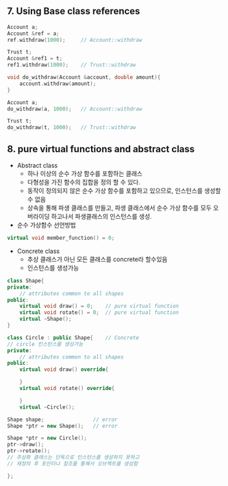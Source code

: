 ## 7. Using Base class references
```c++
Account a;
Account &ref = a;
ref.withdraw(1000);     // Account::withdraw

Trust t;
Account &ref1 = t;
ref1.withdraw(1000);    // Trust::withdraw
```

```c++
void do_withdraw(Account &account, double amount){
    account.withdraw(amount);
}

Account a;
do_withdraw(a, 1000);   // Account::withdraw

Trust t;
do_withdraw(t, 1000);   // Trust::withdraw
```

## 8. pure virtual functions and abstract class
- Abstract class
    - 하나 이상의 순수 가상 함수를 포함하는 클래스
    - 다형성을 가진 함수의 집합을 정의 할 수 있다.
    - 동작이 정의되지 않은 순수 가상 함수를 포함하고 있으므로, 인스턴스를 생성할 수 없음
    - 상속을 통해 파생 클래스를 만들고, 파생 클래스에서 순수 가상 함수를 모두 오버라이딩 하고나서 파생클래스의 인스턴스를 생성.
- 순수 가상함수 선언방법
```cpp
virtual void member_function() = 0;
```
- Concrete class
    - 추상 클래스가 아닌 모든 클래스를 concrete라 할수있음
    - 인스턴스를 생성가능

```cpp
class Shape{
private:
    // attributes common to all shapes
public:
    virtual void draw() = 0;    // pure virtual function
    virtual void rotate() = 0;  // pure virtual function
    virtual ~Shape();
}

class Circle : public Shape{    // Concrete
// circle 인스턴스를 생성가능
private:
    // attributes common to all shapes
public:
    virtual void draw() override{

    }
    virtual void rotate() override{

    }
    virtual ~Circle();

Shape shape;                // error
Shape *ptr = new Shape();   // error

Shape *ptr = new Circle();
ptr->draw();
ptr->rotate();
// 추상화 클래스는 단독으로 인스턴스를 생성하지 못하고
// 재정의 후 포인터나 참조를 통해서 오브젝트를 생성함

};
```